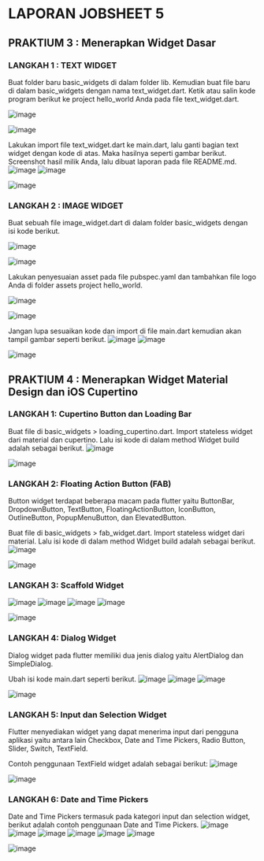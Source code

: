 # LAPORAN JOBSHEET 5
## PRAKTIUM 3 : Menerapkan Widget Dasar
### LANGKAH 1 : TEXT WIDGET
Buat folder baru basic_widgets di dalam folder lib. Kemudian buat file baru di dalam basic_widgets dengan nama text_widget.dart. Ketik atau salin kode program berikut ke project hello_world Anda pada file text_widget.dart.

![image](https://github.com/claarr/flutter/assets/113651004/ce27263b-4795-452b-9ada-a38a53df4d87)

![image](https://github.com/claarr/flutter/assets/113651004/c62c41c5-9659-4620-b32b-4b77c636a7ca)

Lakukan import file text_widget.dart ke main.dart, lalu ganti bagian text widget dengan kode di atas. Maka hasilnya seperti gambar berikut. Screenshot hasil milik Anda, lalu dibuat laporan pada file README.md.
![image](https://github.com/claarr/flutter/assets/113651004/70c5b641-814a-4e6f-aed6-f7cfe93fe8aa)
![image](https://github.com/claarr/flutter/assets/113651004/a7f3c1e7-a501-45be-b776-2239d6355e4a)

![image](https://github.com/claarr/flutter/assets/113651004/dfe8c237-311d-4828-95ea-066fab79887b)

### LANGKAH 2 : IMAGE WIDGET
Buat sebuah file image_widget.dart di dalam folder basic_widgets dengan isi kode berikut.

![image](https://github.com/claarr/flutter/assets/113651004/219a8dc7-ffc3-42f0-a0cd-c8aad0858e81)

![image](https://github.com/claarr/flutter/assets/113651004/5f5467d9-c0b1-47ed-8ac5-40a97dae5d34)


Lakukan penyesuaian asset pada file pubspec.yaml dan tambahkan file logo Anda di folder assets project hello_world.

![image](https://github.com/claarr/flutter/assets/113651004/b00a53ef-6898-4673-84dc-b11acd1db17c)

![image](https://github.com/claarr/flutter/assets/113651004/cbe4948a-6844-43fd-8bbd-03dc8ccffe2e)


Jangan lupa sesuaikan kode dan import di file main.dart kemudian akan tampil gambar seperti berikut.
![image](https://github.com/claarr/flutter/assets/113651004/77d58808-d24f-4933-a038-29971a146253)
![image](https://github.com/claarr/flutter/assets/113651004/8ca615ab-720e-450c-a047-b8a61f40a7c9)

![image](https://github.com/claarr/flutter/assets/113651004/86c63dc3-1de6-456f-a409-a85d849723f2)

## PRAKTIUM 4 : Menerapkan Widget Material Design dan iOS Cupertino
### LANGKAH 1: Cupertino Button dan Loading Bar
Buat file di basic_widgets > loading_cupertino.dart. Import stateless widget dari material dan cupertino. Lalu isi kode di dalam method Widget build adalah sebagai berikut.
![image](https://github.com/claarr/flutter/assets/113651004/058333b3-1ce0-4ed3-907c-3eb4072452b5)

![image](https://github.com/claarr/flutter/assets/113651004/faa899af-0f69-437c-afca-f6a4befdb23f)

### LANGKAH 2: Floating Action Button (FAB)
Button widget terdapat beberapa macam pada flutter yaitu ButtonBar, DropdownButton, TextButton, FloatingActionButton, IconButton, OutlineButton, PopupMenuButton, dan ElevatedButton.

Buat file di basic_widgets > fab_widget.dart. Import stateless widget dari material. Lalu isi kode di dalam method Widget build adalah sebagai berikut.
![image](https://github.com/claarr/flutter/assets/113651004/ebce1bc4-8e87-466a-a973-135235a734c0)

![image](https://github.com/claarr/flutter/assets/113651004/cb09e211-98ec-4b9d-9ae8-d6df6c2ae9be)

### LANGKAH 3: Scaffold Widget
![image](https://github.com/claarr/flutter/assets/113651004/964aca7e-8161-4df3-bbeb-fe8cc0faa496)
![image](https://github.com/claarr/flutter/assets/113651004/258d5970-dbf0-4ae3-bd79-afc78ab7da36)
![image](https://github.com/claarr/flutter/assets/113651004/340a36e3-36b6-4f0b-8e0c-308056ebcbcf)
![image](https://github.com/claarr/flutter/assets/113651004/97af7e57-1550-45d1-b9a6-d4c1c2a40bc7)


![image](https://github.com/claarr/flutter/assets/113651004/204df107-d8f8-4ac3-a37a-f9e6f2777d40)

### LANGKAH 4: Dialog Widget
Dialog widget pada flutter memiliki dua jenis dialog yaitu AlertDialog dan SimpleDialog.

Ubah isi kode main.dart seperti berikut.
![image](https://github.com/claarr/flutter/assets/113651004/f1c4c8b8-b7cd-4e0f-8116-1ee9ebad56aa)
![image](https://github.com/claarr/flutter/assets/113651004/b4914c01-fb8b-4e1d-999b-3822d476d04a)
![image](https://github.com/claarr/flutter/assets/113651004/a5dbb9fa-0b29-48b6-b803-c541baf6d94e)


![image](https://github.com/claarr/flutter/assets/113651004/533e20f3-38cf-4417-b6da-246de8e5193b)

### LANGKAH 5: Input dan Selection Widget
Flutter menyediakan widget yang dapat menerima input dari pengguna aplikasi yaitu antara lain Checkbox, Date and Time Pickers, Radio Button, Slider, Switch, TextField.

Contoh penggunaan TextField widget adalah sebagai berikut:
![image](https://github.com/claarr/flutter/assets/113651004/aaaff8e5-c5de-47f3-9a40-66d314401476)

![image](https://github.com/claarr/flutter/assets/113651004/67a2e1db-2c3a-4713-ad79-37450e3c5d05)

### LANGKAH 6: Date and Time Pickers
Date and Time Pickers termasuk pada kategori input dan selection widget, berikut adalah contoh penggunaan Date and Time Pickers.
![image](https://github.com/claarr/flutter/assets/113651004/01fce8c0-e908-4e7a-803c-b076c1a850b9)
![image](https://github.com/claarr/flutter/assets/113651004/e9cf40de-6296-41f3-9e4e-aae7c180eb20)
![image](https://github.com/claarr/flutter/assets/113651004/304b63c2-32a5-4e85-b1d1-d7a50e68f5c0)
![image](https://github.com/claarr/flutter/assets/113651004/6fc655eb-dff1-42c6-8ac4-6be6fea2777c)
![image](https://github.com/claarr/flutter/assets/113651004/04261b6b-2631-44fd-94c1-77e38a2fc2c3)
![image](https://github.com/claarr/flutter/assets/113651004/f13b2942-a7b9-474e-936e-1c018e08bdeb)


![image](https://github.com/claarr/flutter/assets/113651004/bf18cb30-f85a-4224-b60c-38c1840f308d)

